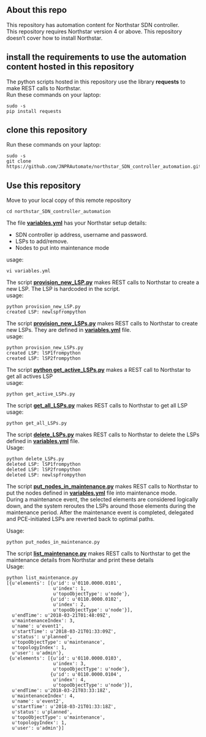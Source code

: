 ## About this repo

This repository has automation content for Northstar SDN controller.  
This repository requires Northstar version 4 or above. This repository doesn’t cover how to install Northstar.  

## install the requirements to use the automation content hosted in this repository  
The python scripts hosted in this repository use the library **requests** to make REST calls to Northstar.   
Run these commands on your laptop:
```
sudo -s
pip install requests
```

## clone this repository
Run these commands on your laptop:
```
sudo -s
git clone https://github.com/JNPRAutomate/northstar_SDN_controller_automation.git
```

## Use this repository

Move to your local copy of this remote repository
```
cd northstar_SDN_controller_automation
```

The file [**variables.yml**](variables.yml) has your Northstar setup details: 
- SDN controller ip address, username and password. 
- LSPs to add/remove.  
- Nodes to put into maintenance mode

usage:   
```
vi variables.yml
```

The script [**provision_new_LSP.py**](provision_new_LSP.py) makes REST calls to Northstar to create a new LSP. The LSP is hardcoded in the script.    
usage:   
```
python provision_new_LSP.py 
created LSP: newlspfrompython
```

The script [**provision_new_LSPs.py**](provision_new_LSPs.py) makes REST calls to Northstar to create new LSPs. They are defined in [**variables.yml**](variables.yml) file.    
usage:   
```
python provision_new_LSPs.py 
created LSP: lSP1frompython
created LSP: lSP2frompython
```

The script [**python get_active_LSPs.py**](get_active_LSPs.py) makes a REST call to Northstar to get all actives LSP  
usage: 
```
python get_active_LSPs.py
```
  
The script [**get_all_LSPs.py**](get_all_LSPs.py) makes REST calls to Northstar to get all LSP  
usage:   
```
python get_all_LSPs.py
```

The script [**delete_LSPs.py**](delete_LSPs.py) makes REST calls to Northstar to delete the LSPs defined in [**variables.yml**](variables.yml) file.  
Usage: 
```
python delete_LSPs.py
deleted LSP: lSP1frompython
deleted LSP: lSP2frompython
deleted LSP: newlspfrompython
```

The script [**put_nodes_in_maintenance.py**](put_nodes_in_maintenance.py) makes REST calls to Northstar to put the nodes defined in [**variables.yml**](variables.yml) file into maintenance mode.  
During a maintenance event, the selected elements are considered logically down, and the system reroutes the LSPs around those elements during the maintenance period. After the maintenance event is completed, delegated and PCE-initiated LSPs are reverted back to optimal paths.  

Usage:
```
python put_nodes_in_maintenance.py
```

The script [**list_maintenance.py**](list_maintenance.py) makes REST calls to Northstar to get the maintenance details from Northstar and print these details   
Usage:
```
python list_maintenance.py
[{u'elements': [{u'id': u'0110.0000.0101',
                 u'index': 1,
                 u'topoObjectType': u'node'},
                {u'id': u'0110.0000.0102',
                 u'index': 2,
                 u'topoObjectType': u'node'}],
  u'endTime': u'2018-03-21T01:48:09Z',
  u'maintenanceIndex': 3,
  u'name': u'event1',
  u'startTime': u'2018-03-21T01:33:09Z',
  u'status': u'planned',
  u'topoObjectType': u'maintenance',
  u'topologyIndex': 1,
  u'user': u'admin'},
 {u'elements': [{u'id': u'0110.0000.0103',
                 u'index': 3,
                 u'topoObjectType': u'node'},
                {u'id': u'0110.0000.0104',
                 u'index': 4,
                 u'topoObjectType': u'node'}],
  u'endTime': u'2018-03-21T03:33:18Z',
  u'maintenanceIndex': 4,
  u'name': u'event2',
  u'startTime': u'2018-03-21T01:33:18Z',
  u'status': u'planned',
  u'topoObjectType': u'maintenance',
  u'topologyIndex': 1,
  u'user': u'admin'}]
```
